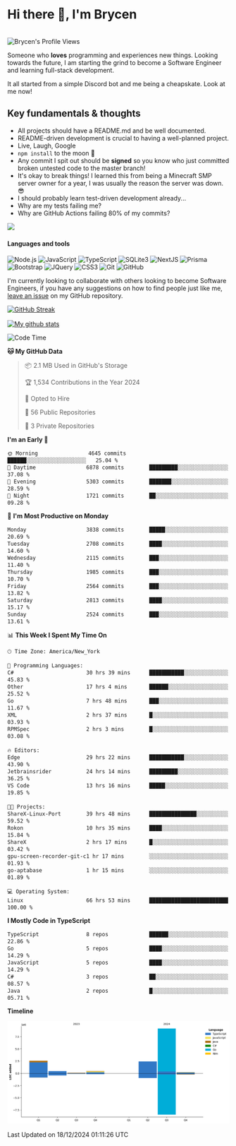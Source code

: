 # Hi there 👋, I'm Brycen

<br>
<img src="https://komarev.com/ghpvc/?username=BrycensRanch" alt="Brycen's Profile Views" />

Someone who **loves** programming and experiences new things. Looking towards the future, I am starting the grind to become a Software Engineer and learning full-stack development.

It all started from a simple Discord bot and me being a cheapskate. Look at me now!

## Key fundamentals & thoughts

- All projects should have a README.md and be well documented.
- README-driven development is crucial to having a well-planned project.
- Live, Laugh, Google
- `npm install` to the moon 🚀
- Any commit I spit out should be **signed** so you know who just committed broken untested code to the master branch!
- It's okay to break things! I learned this from being a Minecraft SMP server owner for a year, I was usually the reason the server was down. 😎
- I should probably learn test-driven development already...
- Why are my tests failing me?
- Why are GitHub Actions failing 80% of my commits? 

<img src="https://res.cloudinary.com/practicaldev/image/fetch/s--OoBLh7-Q--/c_limit%2Cf_auto%2Cfl_progressive%2Cq_auto%2Cw_880/https://cdn-images-1.medium.com/max/1614/1%2A8BlqJ8lNVZzuRjAg1mZ50w.png" height="400"/>

<h4>Languages and tools</h4>
<p>
  <img src="https://img.shields.io/badge/node.js%20-%2343853D.svg?&style=for-the-badge&logo=node.js&logoColor=white" alt="Node.js" />
  <img src="https://img.shields.io/badge/javascript%20-%23323330.svg?&style=for-the-badge&logo=javascript&logoColor=%23F7DF1E" alt="JavaScript" />
  <img src="https://img.shields.io/badge/typescript%20-%23323330.svg?&style=for-the-badge&logo=typescript&logoColor=#3467eb" alt="TypeScript" />
  <img src="https://img.shields.io/badge/sqlite3%20-%23323330.svg?&style=for-the-badge&logo=sqlite&logoColor=#3467eb" alt="SQLite3" />
  <img src="https://img.shields.io/badge/Next.JS%20-%23323330.svg?&style=for-the-badge&logo=next.js&logoColor=#3467eb" alt="NextJS" />
  <img src="https://img.shields.io/badge/Prisma%20-%23323330.svg?&style=for-the-badge&logo=prisma&logoColor=#3467eb" alt="Prisma" />
  <img src="https://img.shields.io/badge/bootstrap%20-%23323330.svg?&style=for-the-badge&logo=bootstrap" alt="Bootstrap" />
  <img src="https://img.shields.io/badge/jquery%20-%23323330.svg?&style=for-the-badge&logo=jquery" alt="JQuery" />
  <img src="https://img.shields.io/badge/css3%20-%23323330.svg?&style=for-the-badge&logo=css3" alt="CSS3" />
  <img src="https://img.shields.io/badge/git%20-%23323330.svg?&style=for-the-badge&logo=git" alt="Git" />
  <img src="https://img.shields.io/badge/github%20-%23323330.svg?&style=for-the-badge&logo=github" alt="GitHub" />
</p>

 I'm currently looking to collaborate with others looking to become Software Engineers, if you have any suggestions on how to find people just like me, [leave an issue](https://github.com/BrycensRanch/BrycensRanch/issues/new) on my GitHub repository.
 
 <p><a href="https://git.io/streak-stats"><img src="https://streak-stats.demolab.com?saas&user=BrycensRanch&amp;theme=dark&amp;hide_border=true&amp;fire=EB5454&amp;ring=0CEB19" alt="GitHub Streak"></a></p>

<a href="https://github.com/anuraghazra/github-readme-stats">
  <img align="center" src="https://github-readme-stats.anuraghazra1.vercel.app/api?username=BrycensRanch&show_icons=true&line_height=27&include_all_commits=true" alt="My github stats" />
</a>

<!--START_SECTION:waka-->
![Code Time](http://img.shields.io/badge/Code%20Time-1%2C360%20hrs%2045%20mins-blue)

**🐱 My GitHub Data** 

> 📦 2.1 MB Used in GitHub's Storage 
 > 
> 🏆 1,534 Contributions in the Year 2024
 > 
> 💼 Opted to Hire
 > 
> 📜 56 Public Repositories 
 > 
> 🔑 3 Private Repositories 
 > 
**I'm an Early 🐤** 

```text
🌞 Morning                4645 commits        ██████░░░░░░░░░░░░░░░░░░░   25.04 % 
🌆 Daytime                6878 commits        █████████░░░░░░░░░░░░░░░░   37.08 % 
🌃 Evening                5303 commits        ███████░░░░░░░░░░░░░░░░░░   28.59 % 
🌙 Night                  1721 commits        ██░░░░░░░░░░░░░░░░░░░░░░░   09.28 % 
```
📅 **I'm Most Productive on Monday** 

```text
Monday                   3838 commits        █████░░░░░░░░░░░░░░░░░░░░   20.69 % 
Tuesday                  2708 commits        ████░░░░░░░░░░░░░░░░░░░░░   14.60 % 
Wednesday                2115 commits        ███░░░░░░░░░░░░░░░░░░░░░░   11.40 % 
Thursday                 1985 commits        ███░░░░░░░░░░░░░░░░░░░░░░   10.70 % 
Friday                   2564 commits        ███░░░░░░░░░░░░░░░░░░░░░░   13.82 % 
Saturday                 2813 commits        ████░░░░░░░░░░░░░░░░░░░░░   15.17 % 
Sunday                   2524 commits        ███░░░░░░░░░░░░░░░░░░░░░░   13.61 % 
```


📊 **This Week I Spent My Time On** 

```text
🕑︎ Time Zone: America/New_York

💬 Programming Languages: 
C#                       30 hrs 39 mins      ███████████░░░░░░░░░░░░░░   45.83 % 
Other                    17 hrs 4 mins       ██████░░░░░░░░░░░░░░░░░░░   25.52 % 
Go                       7 hrs 48 mins       ███░░░░░░░░░░░░░░░░░░░░░░   11.67 % 
XML                      2 hrs 37 mins       █░░░░░░░░░░░░░░░░░░░░░░░░   03.93 % 
RPMSpec                  2 hrs 3 mins        █░░░░░░░░░░░░░░░░░░░░░░░░   03.08 % 

🔥 Editors: 
Edge                     29 hrs 22 mins      ███████████░░░░░░░░░░░░░░   43.90 % 
Jetbrainsrider           24 hrs 14 mins      █████████░░░░░░░░░░░░░░░░   36.25 % 
VS Code                  13 hrs 16 mins      █████░░░░░░░░░░░░░░░░░░░░   19.85 % 

🐱‍💻 Projects: 
ShareX-Linux-Port        39 hrs 48 mins      ███████████████░░░░░░░░░░   59.52 % 
Rokon                    10 hrs 35 mins      ████░░░░░░░░░░░░░░░░░░░░░   15.84 % 
ShareX                   2 hrs 17 mins       █░░░░░░░░░░░░░░░░░░░░░░░░   03.42 % 
gpu-screen-recorder-git-c1 hr 17 mins        ░░░░░░░░░░░░░░░░░░░░░░░░░   01.93 % 
go-aptabase              1 hr 15 mins        ░░░░░░░░░░░░░░░░░░░░░░░░░   01.89 % 

💻 Operating System: 
Linux                    66 hrs 53 mins      █████████████████████████   100.00 % 
```

**I Mostly Code in TypeScript** 

```text
TypeScript               8 repos             ██████░░░░░░░░░░░░░░░░░░░   22.86 % 
Go                       5 repos             ████░░░░░░░░░░░░░░░░░░░░░   14.29 % 
JavaScript               5 repos             ████░░░░░░░░░░░░░░░░░░░░░   14.29 % 
C#                       3 repos             ██░░░░░░░░░░░░░░░░░░░░░░░   08.57 % 
Java                     2 repos             █░░░░░░░░░░░░░░░░░░░░░░░░   05.71 % 
```



**Timeline**

![Lines of Code chart](https://raw.githubusercontent.com/BrycensRanch/BrycensRanch/main/assets/bar_graph.png)


 Last Updated on 18/12/2024 01:11:26 UTC
<!--END_SECTION:waka-->

<!--
**BrycensRanch/BrycensRanch** is a ✨ _special_ ✨ repository because its `README.md` (this file) appears on your GitHub profile.

Here are some ideas to get you started:

- 🔭 I’m currently working on ...
- 🌱 I’m currently learning ...
- 👯 I’m looking to collaborate on ...
- 🤔 I’m looking for help with ...
- 💬 Ask me about ...
- 📫 How to reach me: ...
- 😄 Pronouns: ...
- ⚡ Fun fact: ...
-->
